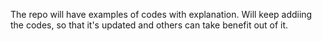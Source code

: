 The repo will have examples of codes with explanation.
Will keep addiing the codes, so that it's updated and others can take benefit out of it.
